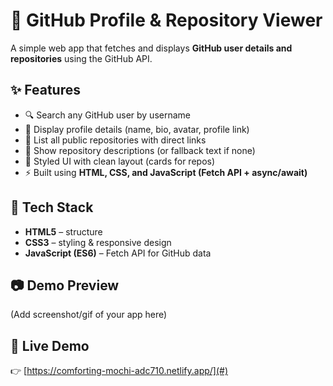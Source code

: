 # 📌 GitHub Profile & Repository Viewer  

A simple web app that fetches and displays **GitHub user details and repositories** using the GitHub API.  

## ✨ Features  
- 🔍 Search any GitHub user by username  
- 👤 Display profile details (name, bio, avatar, profile link)  
- 📂 List all public repositories with direct links  
- 📝 Show repository descriptions (or fallback text if none)  
- 🎨 Styled UI with clean layout (cards for repos)  
- ⚡ Built using **HTML, CSS, and JavaScript (Fetch API + async/await)**  

## 🚀 Tech Stack  
- **HTML5** – structure  
- **CSS3** – styling & responsive design  
- **JavaScript (ES6)** – Fetch API for GitHub data  

## 📷 Demo Preview  
(Add screenshot/gif of your app here)  

## 🔗 Live Demo  
👉 [https://comforting-mochi-adc710.netlify.app/](#)  
